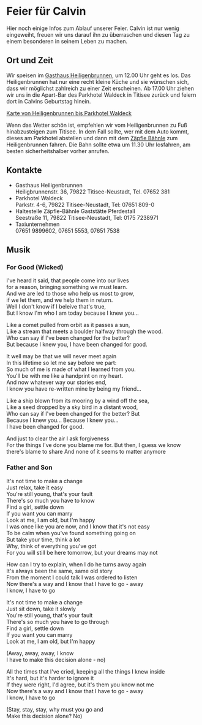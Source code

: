 # Feier für Calvin
Hier noch einige Infos zum Ablauf unserer Feier. Calvin ist nur wenig eingeweiht, freuen wir uns darauf ihn zu überraschen und diesen Tag zu einem besonderen in seinem Leben zu machen.

## Ort und Zeit
Wir speisen im [Gasthaus Heiligenbrunnen](http://www.heiligenbrunnen.de/), um 12.00 Uhr geht es los. Das Heiligenbrunnen hat nur eine recht kleine Küche und sie wünschen sich, dass wir möglichst zahlreich zu einer Zeit erscheinen. Ab 17.00 Uhr ziehen wir uns in die Apart-Bar des Parkhotel Waldeck in Titisee zurück und feiern dort in Calvins Geburtstag hinein.  

[Karte von Heiligenbrunnen bis Parkhotel Waldeck](https://www.google.com/maps/dir/Parkhotel+Waldeck,+Parkstra%C3%9Fe,+Titisee-Neustadt/Gasthaus+Heiligenbrunnen,+Heiligbrunnenstra%C3%9Fe+36,+79822+Titisee-Neustadt/@47.9168417,8.1167277,5932m/data=!3m1!1e3!4m14!4m13!1m5!1m1!1s0x4790f0fb76cca461:0x6e965b669a88b2d1!2m2!1d8.1538001!2d47.9021854!1m5!1m1!1s0x410858c95a2c2839:0xc1cb9f0aef2939e1!2m2!1d8.1241037!2d47.930115!3e2?hl=en-US)  

Wenn das Wetter schön ist, empfehlen wir vom Heiligenbrunnen zu Fuß hinabzusteigen zum Titisee. In dem Fall sollte, wer mit dem Auto kommt, dieses am Parkhotel abstellen und dann mit dem [Zäpfle Bähnle](https://www.zaepfle-baehnle.de/) zum Heiligenbrunnen fahren. Die Bahn sollte etwa um 11.30 Uhr losfahren, am besten sicherheitshalber vorher anrufen.

## Kontakte
- Gasthaus Heiligenbrunnen  
Heiligbrunnenstr. 36, 79822 Titisee-Neustadt, Tel. 07652 381  
- Parkhotel Waldeck  
Parkstr. 4-6, 79822 Titisee-Neustadt, Tel: 07651 809-0  
- Haltestelle Zäpfle-Bähnle Gaststätte Pferdestall  
Seestraße 11, 79822 Titisee-Neustadt, Tel: 0175 7238971
- Taxiunternehmen  
07651 9899602,  07651 5553, 07651 7538

## Musik  
### For Good (Wicked)
I've heard it said, that people come into our lives  
for a reason, bringing something we must learn.  
And we are led to those who help us most to grow,  
if we let them, and we help them in return.  
Well I don't know if I beleive that's true,  
But I know I'm who I am today because I knew you...  

Like a comet pulled from orbit as it passes a sun,  
Like a stream that meets a boulder halfway through the wood.   
Who can say if I've been changed for the better?  
But because I knew you, I have been changed for good.  

It well may be that we will never meet again  
In this lifetime so let me say before we part:  
So much of me is made of what I learned from you.  
You'll be with me like a handprint on my heart.  
And now whatever way our stories end,  
I know you have re-written mine by being my friend...  

Like a ship blown from its mooring by a wind off the sea,  
Like a seed dropped by a sky bird in a distant wood,  
Who can say if I've been changed for the better? But  
Because I knew you...  Because I knew you...  
I have been changed for good.  

And just to clear the air I ask forgiveness  
For the things I've done you blame me for.
But then, I guess we know there's blame to share
And none of it seems to matter anymore

### Father and Son  
It's not time to make a change  
Just relax, take it easy  
You're still young, that's your fault  
There's so much you have to know  
Find a girl, settle down  
If you want you can marry  
Look at me, I am old, but I'm happy  
I was once like you are now, and I know that it's not easy  
To be calm when you've found something going on  
But take your time, think a lot  
Why, think of everything you've got  
For you will still be here tomorrow, but your dreams may not  

How can I try to explain, when I do he turns away again  
It's always been the same, same old story  
From the moment I could talk I was ordered to listen  
Now there's a way and I know that I have to go - away  
I know, I have to go  

It's not time to make a change  
Just sit down, take it slowly  
You're still young, that's your fault  
There's so much you have to go through  
Find a girl, settle down  
If you want you can marry  
Look at me, I am old, but I'm happy  
 
(Away, away, away, I know  
I have to make this decision alone - no)  

All the times that I've cried, keeping all the things I knew inside  
It's hard, but it's harder to ignore it  
If they were right, I'd agree, but it's them you know not me  
Now there's a way and I know that I have to go - away  
I know, I have to go  
  
(Stay, stay, stay, why must you go and  
Make this decision alone? No)  
